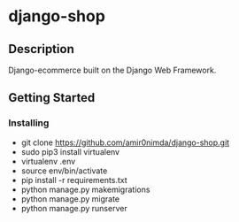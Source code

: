 # django-shop

## Description

Django-ecommerce built on the Django Web Framework.

## Getting Started

### Installing

* git clone https://github.com/amir0nimda/django-shop.git
* sudo pip3 install virtualenv 
* virtualenv .env
* source env/bin/activate
* pip install -r requirements.txt
* python manage.py makemigrations
* python manage.py migrate
* python manage.py runserver  

